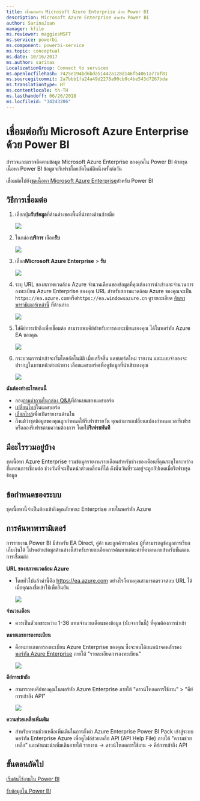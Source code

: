```yaml
---
title: เชื่อมต่อกับ Microsoft Azure Enterprise ด้วย Power BI
description: Microsoft Azure Enterprise สำหรับ Power BI
author: SarinaJoan
manager: kfile
ms.reviewer: maggiesMSFT
ms.service: powerbi
ms.component: powerbi-service
ms.topic: conceptual
ms.date: 10/16/2017
ms.author: sarinas
LocalizationGroup: Connect to services
ms.openlocfilehash: 7425e194bd6bda51442a128d146fb4061a77af81
ms.sourcegitcommit: 2a7bbb1fa24a49d2278a90cb0c4be543d7267bda
ms.translationtype: HT
ms.contentlocale: th-TH
ms.lasthandoff: 06/26/2018
ms.locfileid: "34243206"
---
```

# <a name="connect-to-microsoft-azure-enterprise-with-power-bi"></a>เชื่อมต่อกับ Microsoft Azure Enterprise ด้วย Power BI
สำรวจและตรวจติดตามข้อมูล Microsoft Azure Enterprise ของคุณใน Power BI ด้วยชุดเนื้อหา Power BI ข้อมูลจะรีเฟรชโดยอัตโนมัติหนึ่งครั้งต่อวัน

เชื่อมต่อไปยัง[ชุดเนื้อหา Microsoft Azure Enterprise](https://app.powerbi.com/getdata/services/azure-enterprise)สำหรับ Power BI

## <a name="how-to-connect"></a>วิธีการเชื่อมต่อ
1. เลือกปุ่ม**รับข้อมูล**ที่ด้านล่างของพื้นที่นำทางด้านซ้ายมือ
   
    ![](media/service-connect-to-azure-enterprise/getdata.png)
2. ในกล่อง**บริการ** เลือก**รับ**
   
   ![](media/service-connect-to-azure-enterprise/services.png)
3. เลือก**Microsoft Azure Enterprise** \> **รับ**
   
   ![](media/service-connect-to-azure-enterprise/mazureenterprise.png)
4. ระบุ URL ของสภาพแวดล้อม Azure จำนวนเดือนของข้อมูลที่คุณต้องการนำเข้าและจำนวนการลงทะเบียน Azure Enterprise ของคุณ URL สำหรับสภาพแวดล้อม Azure ของคุณจะเป็น `https://ea.azure.com`หรือ`https://ea.windowsazure.cn` ดูรายละเอียด [ค้นหาพารามิเตอร์เหล่านี้](#FindingParams) ที่ด้านล่าง
   
    ![](media/service-connect-to-azure-enterprise/params.png)
5. ใส่คีย์การเข้าถึงเพื่อเชื่อมต่อ สามารถพบคีย์สำหรับการลงทะเบียนของคุณ ได้ในพอร์ทัล Azure EA ของคุณ
   
    ![](media/service-connect-to-azure-enterprise/creds.png)
6. กระบวนการนำเข้าจะเริ่มโดยอัตโนมัติ เมื่อเสร็จสิ้น แดชบอร์ดใหม่ รายงาน และแบบจำลองจะปรากฏในบานหน้าต่างนำทาง เลือกแดชบอร์ดเพื่อดูข้อมูลที่นำเข้าของคุณ
   
   ![](media/service-connect-to-azure-enterprise/dashboard.png)

**ฉันต้องทำอะไรตอนนี้**

* ลอง[ถามคำถามในกล่อง Q&A](power-bi-q-and-a.md)ที่ด้านบนของแดชบอร์ด
* [เปลี่ยนไทล์](service-dashboard-edit-tile.md)ในแดชบอร์ด
* [เลือกไทล์](service-dashboard-tiles.md)เพื่อเปิดรายงานด้านใน
* ถึงแม้ว่าชุดข้อมูลของคุณถูกกำหนดให้รีเฟรซรายวัน คุณสามารถเปลี่ยนแปลงกำหนดเวลารีเฟรช หรือลองรีเฟรชตามความต้องการ โดยใช้**รีเฟรชทันที**

## <a name="whats-included"></a>มีอะไรรวมอยู่บ้าง
ชุดเนื้อหา Azure Enterprise รวมข้อมูลรายงานรายเดือนสำหรับช่วงของเดือนที่คุณระบุในระหว่างขั้นตอนการเชื่อมต่อ ช่วงวันที่จะเป็นหน้าต่างเคลื่อนที่ได้ ดังนั้นวันที่รวมอยู่จะถูกอัปเดตเมื่อรีเฟรชชุดข้อมูล

## <a name="system-requirements"></a>ข้อกำหนดของระบบ
ชุดเนื้อหานี้จำเป็นต้องเข้าถึงคุณลักษณะ Enterprise ภายในพอร์ทัล Azure

<a name="FindingParams"></a>

## <a name="finding-parameters"></a>การค้นหาพารามิเตอร์
การรายงาน Power BI มีสำหรับ EA Direct, คู่ค้า และลูกค้าทางอ้อม ผู้ที่สามารถดูข้อมูลการเรียกเก็บเงินได้ โปรดอ่านข้อมูลด้านล่างนี้สำหรับรายละเอียดการค้นหาแต่ละค่าที่คาดหมายสำหรับขั้นตอนการเชื่อมต่อ

**URL ของสภาพแวดล้อม Azure**

* โดยทั่วไปแล้วค่านี้คือ https://ea.azure.com อย่างไรก็ตามคุณสามารถตรวจสอบ URL ได้เมื่อคุณลงชื่อเข้าใช้เพื่อยืนยัน
  
    ![](media/service-connect-to-azure-enterprise/params3.png)

**จำนวนเดือน**

* ควรเป็นตัวเลขระหว่าง 1-36 แทนจำนวนเดือนของข้อมูล (นับจากวันนี้) ที่คุณต้องการนำเข้า

**หมายเลขการลงทะเบียน**

* คือหมายเลขการลงทะเบียน Azure Enterprise ของคุณ ซึ่งจะพบได้บนหน้าจอหลักของ [พอร์ทัล Azure Enterprise](https://ea.azure.com/) ภายใต้ "รายละเอียดการลงทะเบียน"
  
    ![](media/service-connect-to-azure-enterprise/params2.png)

**คีย์การเข้าถึง**

* สามารถพบคีย์ของคุณในพอร์ทัล Azure Enterprise ภายใต้ "ดาวน์โหลดการใช้งาน" > "คีย์การเข้าถึง API"
  
    ![](media/service-connect-to-azure-enterprise/creds2.png)

**ความช่วยเหลือเพิ่มเติม**

* สำหรับความช่วยเหลือเพิ่มเติมในการตั้งค่า Azure Enterprise Power BI Pack เข้าสู่ระบบพอร์ทัล Enterprise Azure เพื่อดูไฟล์ช่วยเหลือ API (API Help File) ภายใต้ "ความช่วยเหลือ" และคำแนะนำเพิ่มเติมภายใต้ รายงาน -> ดาวน์โหลดการใช้งาน -> คีย์การเข้าถึง API

## <a name="next-steps"></a>ขั้นตอนถัดไป
[เริ่มต้นใช้งานใน Power BI](service-get-started.md)

[รับข้อมูลใน Power BI](service-get-data.md)

